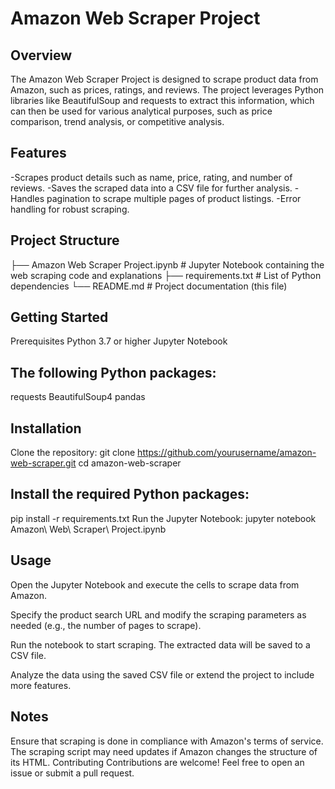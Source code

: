 # Amazon Web Scraper Project
## Overview
The Amazon Web Scraper Project is designed to scrape product data from Amazon, such as prices, ratings, and reviews. The project leverages Python libraries like BeautifulSoup and requests to extract this information, which can then be used for various analytical purposes, such as price comparison, trend analysis, or competitive analysis.

## Features
-Scrapes product details such as name, price, rating, and number of reviews.
-Saves the scraped data into a CSV file for further analysis.
-Handles pagination to scrape multiple pages of product listings.
-Error handling for robust scraping.
## Project Structure
├── Amazon Web Scraper Project.ipynb  # Jupyter Notebook containing the web scraping code and explanations
├── requirements.txt                  # List of Python dependencies
└── README.md                         # Project documentation (this file)
## Getting Started
  Prerequisites
  Python 3.7 or higher
  Jupyter Notebook
## The following Python packages:
  requests
  BeautifulSoup4
  pandas
## Installation
Clone the repository:
git clone https://github.com/yourusername/amazon-web-scraper.git
cd amazon-web-scraper
## Install the required Python packages:
  pip install -r requirements.txt
  Run the Jupyter Notebook:
  jupyter notebook Amazon\ Web\ Scraper\ Project.ipynb

## Usage
Open the Jupyter Notebook and execute the cells to scrape data from Amazon.

Specify the product search URL and modify the scraping parameters as needed (e.g., the number of pages to scrape).

Run the notebook to start scraping. The extracted data will be saved to a CSV file.

Analyze the data using the saved CSV file or extend the project to include more features.

## Notes
Ensure that scraping is done in compliance with Amazon's terms of service.
The scraping script may need updates if Amazon changes the structure of its HTML.
Contributing
Contributions are welcome! Feel free to open an issue or submit a pull request.
